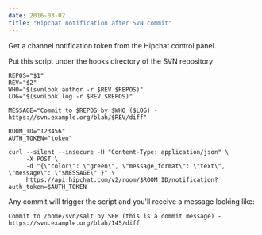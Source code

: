 ```yaml
---
date: 2016-03-02
title: "Hipchat notification after SVN commit"
---
```


Get a channel notification token from the Hipchat control panel.

Put this script under the hooks directory of the SVN repository

	REPOS="$1"
	REV="$2"
	WHO="$(svnlook author -r $REV $REPOS)"
	LOG="$(svnlook log -r $REV $REPOS)"
	
	MESSAGE="Commit to $REPOS by $WHO ($LOG) - https://svn.example.org/blah/$REV/diff"

	ROOM_ID="123456"
	AUTH_TOKEN="token"
	
	curl --silent --insecure -H "Content-Type: application/json" \
	     -X POST \
	     -d "{\"color\": \"green\", \"message_format\": \"text\", \"message\": \"$MESSAGE\" }" \
	     https://api.hipchat.com/v2/room/$ROOM_ID/notification?auth_token=$AUTH_TOKEN

Any commit will trigger the script and you'll receive a message looking like:

	Commit to /home/svn/salt by SEB (this is a commit message) - https://svn.example.org/blah/145/diff
	
